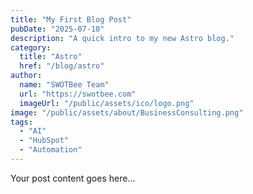 ```yaml
---
title: "My First Blog Post"
pubDate: "2025-07-10"
description: "A quick intro to my new Astro blog."
category:
  title: "Astro"
  href: "/blog/astro"
author:
  name: "SWOTBee Team"
  url: "https://swotbee.com"
  imageUrl: "/public/assets/ico/logo.png"
image: "/public/assets/about/BusinessConsulting.png"
tags:
  - "AI"
  - "HubSpot"
  - "Automation"
---
```

Your post content goes here...
